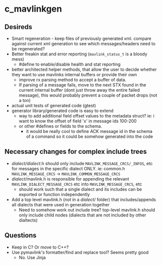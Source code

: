 # c_mavlinkgen



## Desireds

* Smart regeneration - keep files of previously generated xml. compare against current xml generation to see which messages/headers need to be regenerated?
* Better freakin stat and error reporting (`mavlink_status_t` is a bloody mess)
  * #define to enable/disable health and stat reporting
* better architected helper methods, that allow the user to decide whether they want to use mavlinks internal buffers or provide their own
  * improve rx parsing method to accept a buffer of data.
  * If parsing of a message fails, move to the next STX found in the current internal buffer (dont just throw away the entire failed message), this would probably prevent a couple of packet drops (not a ton)
* actual unit tests of generated code (gtest)
* generator library/generated code is easy to extend
  * way to add additional field offset values to the metadata struct? ie: i want to know the offset of field 'x' in message ids 100-200
  * or other #defines or fields to the schema.
    * it would be really cool to define ACK message id in the schema of a command so it could be somehow generated into the code



## Necessary changes for complex include trees

* *dialect/dialect*.h should only include `MAVLINK_MESSAGE_CRCS/_INFOS`, etc for messages in the specific dialect ONLY. ie: common.h `MAVLINK_MESSAGE_CRCS` -> `MAVLINK_COMMON_MESSAGE_CRCS`
* *dialect*/mavlink.h is responsible for appending the relevant `MAVLINK_DIALECT_MESSAGE_CRCS` etc into `MAVLINK_MESSAGE_CRCS`, etc
  * should work such that a single dialect and its includes can be exported or function independently
* Add a top level mavlink.h (not in a *dialect*/ folder) that includes/appends all dialects that were used in generation together
  * Need to somehow work out include tree? top-level mavlink.h should only include child nodes (dialects that are not included by other dialtects)



## Questions

* Keep in C? Or move to C++?
* Use pymavlink's formatter/find and replace tool? Seems pretty good
  * No. Use Jinja



